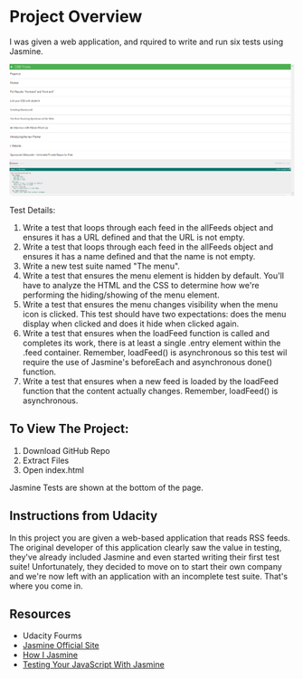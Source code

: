 # Project Overview

I was given a web application, and rquired to write and run six tests using Jasmine.


![ScreenShot](screenshot.png)


Test Details:

1. Write a test that loops through each feed in the allFeeds object and ensures it has a URL defined and that the URL is not empty.
2. Write a test that loops through each feed in the allFeeds object and ensures it has a name defined and that the name is not empty.
3. Write a new test suite named "The menu".
4. Write a test that ensures the menu element is hidden by default. You'll have to analyze the HTML and the CSS to determine how we're performing the hiding/showing of the menu element.
5. Write a test that ensures the menu changes visibility when the menu icon is clicked. This test should have two expectations: does the menu display when clicked and does it hide when clicked again.
6. Write a test that ensures when the loadFeed function is called and completes its work, there is at least a single .entry element within the .feed container. Remember, loadFeed() is asynchronous so this test wil require the use of Jasmine's beforeEach and asynchronous done() function.
7. Write a test that ensures when a new feed is loaded by the loadFeed function that the content actually changes. Remember, loadFeed() is asynchronous.

## To View The Project:

1. Download GitHub Repo
2. Extract Files
3. Open index.html

Jasmine Tests are shown at the bottom of the page.


## Instructions from Udacity

In this project you are given a web-based application that reads RSS feeds. The original developer of this application clearly saw the value in testing, they've already included Jasmine and even started writing their first test suite! Unfortunately, they decided to move on to start their own company and we're now left with an application with an incomplete test suite. That's where you come in.

## Resources

* Udacity Fourms
* [Jasmine Official Site](http://jasmine.github.io/2.3/introduction.html#section-Nesting_<code>describe</code>_Blocks)
* [How I Jasmine](http://evanhahn.com/how-do-i-jasmine/)
* [Testing Your JavaScript With Jasmine](http://code.tutsplus.com/tutorials/testing-your-javascript-with-jasmine--net-21229)
